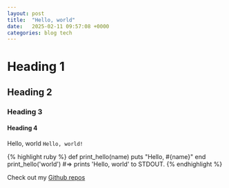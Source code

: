 ```yaml
---
layout: post
title:  "Hello, world"
date:   2025-02-11 09:57:08 +0000
categories: blog tech
---
```

# Heading 1
## Heading 2
### Heading 3
#### Heading 4

Hello, world
`Hello, world!`

{% highlight ruby %}
def print_hello(name)
  puts "Hello, #{name}"
end
print_hello('world')
#=> prints 'Hello, world' to STDOUT.
{% endhighlight %}

Check out my [Github repos][github]


[github]: https://cthimothy.github.com
